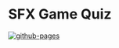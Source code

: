 # SFX Game Quiz

[![github-pages](https://github.com/freak-games-studio/sfx-game-quiz/actions/workflows/gh-pages.yml/badge.svg?branch=master)](https://github.com/freak-games-studio/sfx-game-quiz/actions/workflows/gh-pages.yaml)
